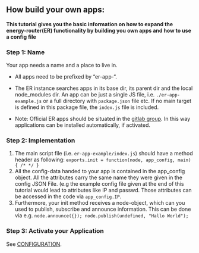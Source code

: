 ## How build your own apps:
__This tutorial gives you the basic information on how to expand the energy-router(ER) functionality by building you own apps and how to use a config file__

### Step 1: Name

Your app needs a name and a place to live in.

* All apps need to be prefixed by “er-app-“.
* The ER instance searches apps in its base dir, its parent dir and the local node_modules dir. An app can be just a single JS file, i.e. ``./er-app-example.js`` or a full directory with ``package.json`` file etc. If no main target is defined in this package file, the ``index.js`` file is included.

* Note: Official ER apps should be situated in the [gitlab group](https://gitlab.ibr.cs.tu-bs.de/eneff-campus-2020]). In this way applications can be installed automatically, if activated.


### Step 2: Implementation


1. The main script file (i.e. ``er-app-example/index.js``) should have a method header as following:
```exports.init = function(node, app_config, main) { /* */ }```
1. All the config-data handed to your app is contained in the app_config object. All the attributes carry the same name they were given in the config JSON File. (e.g the example config file given at the end of this tutorial would lead to attributes like IP and passwd. Those attributes can be accessed in the code via ```app_config.IP```.
1. Furthermore, your init method receives a node-object, which can you used to publish, subscribe and announce information. This can be done via e.g. ```node.announce({}); node.publish(undefined, "Hallo World");```


### Step 3: Activate your Application

See [CONFIGURATION](doc/04_configuration.md).
